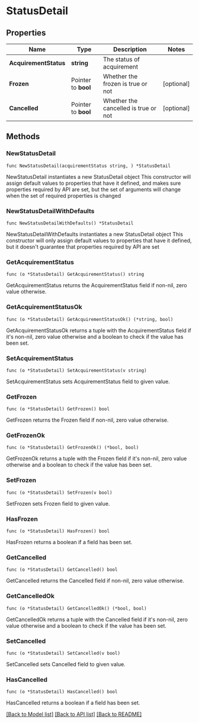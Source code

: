 # StatusDetail

## Properties

Name | Type | Description | Notes
------------ | ------------- | ------------- | -------------
**AcquirementStatus** | **string** | The status of acquirement | 
**Frozen** | Pointer to **bool** | Whether the frozen is true or not | [optional] 
**Cancelled** | Pointer to **bool** | Whether the cancelled is true or not | [optional] 

## Methods

### NewStatusDetail

`func NewStatusDetail(acquirementStatus string, ) *StatusDetail`

NewStatusDetail instantiates a new StatusDetail object
This constructor will assign default values to properties that have it defined,
and makes sure properties required by API are set, but the set of arguments
will change when the set of required properties is changed

### NewStatusDetailWithDefaults

`func NewStatusDetailWithDefaults() *StatusDetail`

NewStatusDetailWithDefaults instantiates a new StatusDetail object
This constructor will only assign default values to properties that have it defined,
but it doesn't guarantee that properties required by API are set

### GetAcquirementStatus

`func (o *StatusDetail) GetAcquirementStatus() string`

GetAcquirementStatus returns the AcquirementStatus field if non-nil, zero value otherwise.

### GetAcquirementStatusOk

`func (o *StatusDetail) GetAcquirementStatusOk() (*string, bool)`

GetAcquirementStatusOk returns a tuple with the AcquirementStatus field if it's non-nil, zero value otherwise
and a boolean to check if the value has been set.

### SetAcquirementStatus

`func (o *StatusDetail) SetAcquirementStatus(v string)`

SetAcquirementStatus sets AcquirementStatus field to given value.


### GetFrozen

`func (o *StatusDetail) GetFrozen() bool`

GetFrozen returns the Frozen field if non-nil, zero value otherwise.

### GetFrozenOk

`func (o *StatusDetail) GetFrozenOk() (*bool, bool)`

GetFrozenOk returns a tuple with the Frozen field if it's non-nil, zero value otherwise
and a boolean to check if the value has been set.

### SetFrozen

`func (o *StatusDetail) SetFrozen(v bool)`

SetFrozen sets Frozen field to given value.

### HasFrozen

`func (o *StatusDetail) HasFrozen() bool`

HasFrozen returns a boolean if a field has been set.

### GetCancelled

`func (o *StatusDetail) GetCancelled() bool`

GetCancelled returns the Cancelled field if non-nil, zero value otherwise.

### GetCancelledOk

`func (o *StatusDetail) GetCancelledOk() (*bool, bool)`

GetCancelledOk returns a tuple with the Cancelled field if it's non-nil, zero value otherwise
and a boolean to check if the value has been set.

### SetCancelled

`func (o *StatusDetail) SetCancelled(v bool)`

SetCancelled sets Cancelled field to given value.

### HasCancelled

`func (o *StatusDetail) HasCancelled() bool`

HasCancelled returns a boolean if a field has been set.


[[Back to Model list]](../README.md#documentation-for-models) [[Back to API list]](../README.md#documentation-for-api-endpoints) [[Back to README]](../README.md)


